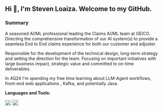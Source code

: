 ## Hi 👋, I'm Steven Loaiza. Welcome to my GitHub.

### Summary
A seasoned AI/ML professional leading the Claims AI/ML team at GEICO. Directing the comprehensive transformation of our AI system(s) to provide a seamless End to End claims experience for both our customer and adjuster.

Responsible for the development of the technical design, long-term strategy and setting the direction for the team. Focusing on important initiatives with large business impact, strategic value and committed to on-time deliverables.

In 4Q24 I'm spending my free time learning about LLM-Agent workflows, front-end web applications , Kafka, and potentially Java.

**Languages and Tools:**

<img src="https://camo.githubusercontent.com/bd3717ff01b2d2e5d59e15d9912b7d3391e2998533a8a3d103e3b0f84048336d/68747470733a2f2f63646e2e6a7364656c6976722e6e65742f6e706d2f73696d706c652d69636f6e7340332e362e312f69636f6e732f707974686f6e2e737667" width="20" height="20" />  <img src="https://camo.githubusercontent.com/859e30140fe85dad6e171d81913a51eb55f184f556d9f0a89e022d4839ec9a72/68747470733a2f2f63646e2e6a7364656c6976722e6e65742f6e706d2f73696d706c652d69636f6e7340332e362e312f69636f6e732f7273747564696f2e737667" width="20" height="20" />

<!---
loaizasteven/loaizasteven is a ✨ special ✨ repository because its `README.md` (this file) appears on your GitHub profile.
You can click the Preview link to take a look at your changes.
--->
